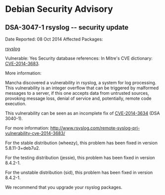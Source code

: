 
Debian Security Advisory
========================


DSA-3047-1 rsyslog -- security update
-------------------------------------



Date Reported:
08 Oct 2014
Affected Packages:

[rsyslog](https://packages.debian.org/src:rsyslog)

Vulnerable:
Yes
Security database references:
In Mitre's CVE dictionary: [CVE-2014-3683](https://security-tracker.debian.org/tracker/CVE-2014-3683).  

More information:

Mancha discovered a vulnerability in rsyslog, a system for log
processing. This vulnerability is an integer overflow that can be
triggered by malformed messages to a server, if this one accepts data
from untrusted sources, provoking message loss, denial of service and, potentially, remote code execution.


This vulnerability can be seen as an incomplete fix of [CVE-2014-3634](https://security-tracker.debian.org/tracker/CVE-2014-3634)
(DSA 3040-1).


For more information: <http://www.rsyslog.com/remote-syslog-pri-vulnerability-cve-2014-3683/>


For the stable distribution (wheezy), this problem has been fixed in
version 5.8.11-3+deb7u2.


For the testing distribution (jessie), this problem has been fixed in
version 8.4.2-1.


For the unstable distribution (sid), this problem has been fixed in
version 8.4.2-1.


We recommend that you upgrade your rsyslog packages.





